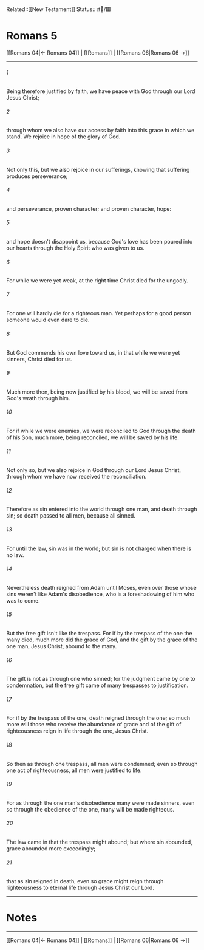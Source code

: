 Related::[[New Testament]]
Status:: #📖/🟥
# Romans 5

[[Romans 04|← Romans 04]] | [[Romans]] | [[Romans 06|Romans 06 →]]
***



###### 1 
Being therefore justified by faith, we have peace with God through our Lord Jesus Christ; 

###### 2 
through whom we also have our access by faith into this grace in which we stand. We rejoice in hope of the glory of God. 

###### 3 
Not only this, but we also rejoice in our sufferings, knowing that suffering produces perseverance; 

###### 4 
and perseverance, proven character; and proven character, hope: 

###### 5 
and hope doesn't disappoint us, because God's love has been poured into our hearts through the Holy Spirit who was given to us. 

###### 6 
For while we were yet weak, at the right time Christ died for the ungodly. 

###### 7 
For one will hardly die for a righteous man. Yet perhaps for a good person someone would even dare to die. 

###### 8 
But God commends his own love toward us, in that while we were yet sinners, Christ died for us. 

###### 9 
Much more then, being now justified by his blood, we will be saved from God's wrath through him. 

###### 10 
For if while we were enemies, we were reconciled to God through the death of his Son, much more, being reconciled, we will be saved by his life. 

###### 11 
Not only so, but we also rejoice in God through our Lord Jesus Christ, through whom we have now received the reconciliation. 

###### 12 
Therefore as sin entered into the world through one man, and death through sin; so death passed to all men, because all sinned. 

###### 13 
For until the law, sin was in the world; but sin is not charged when there is no law. 

###### 14 
Nevertheless death reigned from Adam until Moses, even over those whose sins weren't like Adam's disobedience, who is a foreshadowing of him who was to come. 

###### 15 
But the free gift isn't like the trespass. For if by the trespass of the one the many died, much more did the grace of God, and the gift by the grace of the one man, Jesus Christ, abound to the many. 

###### 16 
The gift is not as through one who sinned; for the judgment came by one to condemnation, but the free gift came of many trespasses to justification. 

###### 17 
For if by the trespass of the one, death reigned through the one; so much more will those who receive the abundance of grace and of the gift of righteousness reign in life through the one, Jesus Christ. 

###### 18 
So then as through one trespass, all men were condemned; even so through one act of righteousness, all men were justified to life. 

###### 19 
For as through the one man's disobedience many were made sinners, even so through the obedience of the one, many will be made righteous. 

###### 20 
The law came in that the trespass might abound; but where sin abounded, grace abounded more exceedingly; 

###### 21 
that as sin reigned in death, even so grace might reign through righteousness to eternal life through Jesus Christ our Lord.

---
# Notes


***
[[Romans 04|← Romans 04]] | [[Romans]] | [[Romans 06|Romans 06 →]]
